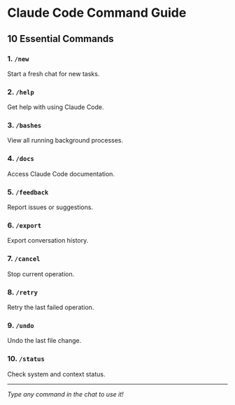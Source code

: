 # Claude Code Command Guide

## 10 Essential Commands

### 1. `/new`
Start a fresh chat for new tasks.

### 2. `/help`
Get help with using Claude Code.

### 3. `/bashes`
View all running background processes.

### 4. `/docs`
Access Claude Code documentation.

### 5. `/feedback`
Report issues or suggestions.

### 6. `/export`
Export conversation history.

### 7. `/cancel`
Stop current operation.

### 8. `/retry`
Retry the last failed operation.

### 9. `/undo`
Undo the last file change.

### 10. `/status`
Check system and context status.

---

*Type any command in the chat to use it!*